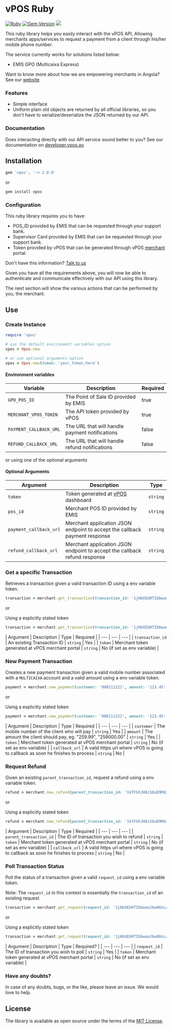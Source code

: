 # vPOS Ruby
[![Ruby](https://github.com/v-pos/vpos-ruby/actions/workflows/ruby.yml/badge.svg?branch=main)](https://github.com/v-pos/vpos-ruby/actions/workflows/ruby.yml)
[![Gem Version](https://badge.fury.io/rb/vpos.svg)](https://badge.fury.io/rb/vpos)
[![](https://img.shields.io/badge/vPOS-OpenSource-blue.svg)](https://www.nextbss.co.ao)

This ruby library helps you easily interact with the vPOS API,
Allowing merchants apps/services to request a payment from a client through his/her mobile phone number.

The service currently works for solutions listed below:

- EMIS GPO (Multicaixa Express)

Want to know more about how we are empowering merchants in Angola? See our [website](https://vpos.ao)

### Features
- Simple interface
- Uniform plain old objects are returned by all official libraries, so you don't have
to serialize/deserialize the JSON returned by our API.

### Documentation
Does interacting directly with our API service sound better to you? 
See our documentation on [developer.vpos.ao](https://developer.vpos.ao)

## Installation
```ruby
gem 'vpos', '~> 2.0.0'
```

or 

```ruby
gem install vpos
```

### Configuration
This ruby library requires you to have:
- POS_ID provided by EMIS that can be requested through your support bank.
- Supervisor Card provided by EMIS that can be requested through your support bank.
- Token provided by vPOS that can be generated through vPOS [merchant](https://merchant.vpos.ao) portal.

Don't have this information? [Talk to us](suporte@vpos.ao)

Given you have all the requirements above, you will now
be able to authenticate and communicate effectively with our API using this library. 

The next section will show the various actions that can be performed by you, the merchant.

## Use
### Create Instance

```ruby
require 'vpos'

# use the default environment variables option
vpos = Vpos.new

# or use optional arguments option
vpos = Vpos.new(token: 'your_token_here')
```

#### Environment variables
| Variable | Description | Required |
| --- | --- | --- |
| `GPO_POS_ID` | The Point of Sale ID provided by EMIS | true |
| `MERCHANT_VPOS_TOKEN` | The API token provided by vPOS | true |
| `PAYMENT_CALLBACK_URL` | The URL that will handle payment notifications | false |
| `REFUND_CALLBACK_URL` | The URL that will handle refund notifications | false |

or using one of the optional arguments

#### Optional Arguments
| Argument | Description | Type |
| --- | --- | --- |
| `token` | Token generated at [vPOS](https://merchant.vpos.ao) dashboard | `string`
| `pos_id` | Merchant POS ID provided by EMIS | `string`
| `payment_callback_url` | Merchant application JSON endpoint to accept the callback payment response | `string`
| `refund_callback_url` | Merchant application JSON endpoint to accept the callback refund response | `string`

### Get a specific Transaction
Retrieves a transaction given a valid transaction ID using a env variable token.

```ruby
transaction = merchant.get_transaction(transaction_id: '1jHbXEbRTIbbwaoJ6w06nLcRG7X')
```

or

Using a explicitly stated token

```ruby
transaction = merchant.get_transaction(transaction_id: '1jHbXEbRTIbbwaoJ6w06nLcRG7X', token: 'EbRTIbb1jHbXEbRTIbbwaoJ6w06nLcRG7X')
```

| Argument | Description | Type | Required |
| --- | --- | --- |
| `transaction_id` | An existing Transaction ID | `string` | Yes |
| `token` | Merchant token generated at vPOS merchant portal | `string` | No (if set as env variable) |

### New Payment Transaction
Creates a new payment transaction given a valid mobile number associated with a `MULTICAIXA` account
and a valid amount using a env variable token.

```ruby
payment = merchant.new_payment(customer: '900111222', amount: '123.45')
```

or

Using a explicitly stated token

```ruby
payment = merchant.new_payment(customer: '900111222', amount: '123.45', token: 'EbRTIbb1jHbXEbRTIbbwaoJ6w06nLcRG7X')
```

| Argument | Description | Type | Required |
| --- | --- | --- |
| `customer` | The mobile number of the client who will pay | `string` | Yes |
| `amount` | The amount the client should pay, eg. "259.99", "259000.00" | `string` | Yes |
| `token` | Merchant token generated at vPOS merchant portal | `string` | No (if set as env variable) |
| `callback_url` | A valid https url where vPOS is going to callback as soon he finishes to process | `string` | No |

### Request Refund
Given an existing `parent_transaction_id`, request a refund using a env variable token.

```ruby
refund = merchant.new_refund(parent_transaction_id: '1kTFGhJH8i58uD9MdJpMjWnoE')
```

or

Using a explicitly stated token

```ruby
refund = merchant.new_refund(parent_transaction_id: '1kTFGhJH8i58uD9MdJpMjWnoE', token: 'EbRTIbb1jHbXEbRTIbbwaoJ6w06nLcRG7X')
```

| Argument | Description | Type | Required |
| --- | --- | --- |
| `parent_transaction_id` | The ID of transaction you wish to refund | `string`
| `token` | Merchant token generated at vPOS merchant portal | `string` | No (if set as env variable) |
| `callback_url` | A valid https url where vPOS is going to callback as soon he finishes to process | `string` | No |

### Poll Transaction Status
Poll the status of a transaction given a valid `request_id` using a env variable token. 

Note: The `request_id` in this context is essentially the `transaction_id` of an existing request. 

```ruby
transaction = merchant.get_request(request_id: '1jHbXEbRTIbbwaoJ6w06nLcRG7X')
```

or

Using a explicitly stated token

```ruby
transaction = merchant.get_request(request_id: '1jHbXEbRTIbbwaoJ6w06nLcRG7X', token: 'EbRTIbb1jHbXEbRTIbbwaoJ6w06nLcRG7X')
```

| Argument | Description | Type | Required? |
| --- | --- | --- |
| `request_id` | The ID of transaction you wish to poll | `string` | Yes |
| `token` | Merchant token generated at vPOS merchant portal | `string` | No (if set as env variable) |

### Have any doubts?
In case of any doubts, bugs, or the like, please leave an issue. We would love to help.

License
----------------

The library is available as open source under the terms of the [MIT License](http://opensource.org/licenses/MIT).
